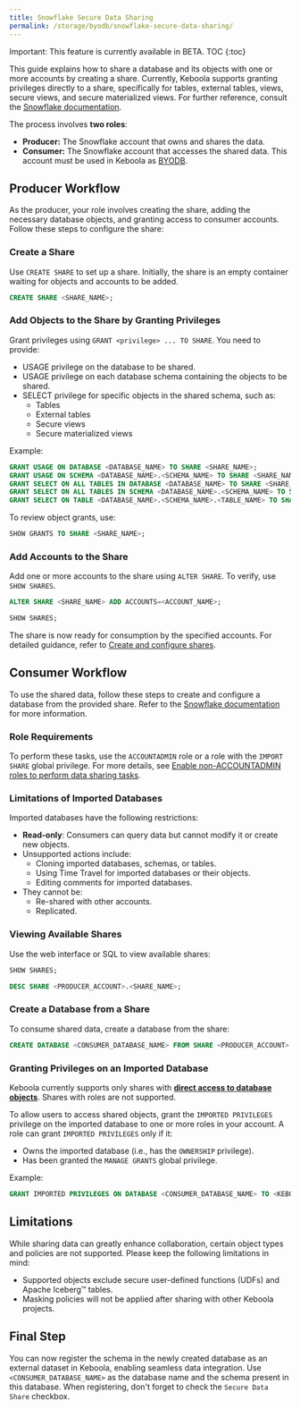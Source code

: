 ```yaml
---
title: Snowflake Secure Data Sharing
permalink: /storage/byodb/snowflake-secure-data-sharing/
---
```


Important: This feature is currently available in BETA.
TOC {:toc}

This guide explains how to share a database and its objects with one or more accounts by creating a share. Currently, Keboola supports granting privileges directly to a share, specifically for tables, external tables, views, secure views, and secure materialized views. For further reference, consult the [Snowflake documentation](https://docs.snowflake.com/en/user-guide/data-sharing-gs#grant-privileges-directly-to-a-share).

The process involves **two roles**:

- **Producer:** The Snowflake account that owns and shares the data.
- **Consumer:** The Snowflake account that accesses the shared data. This account must be used in Keboola as [BYODB](https://help.keboola.com/storage/byodb/#main-header).

## Producer Workflow
As the producer, your role involves creating the share, adding the necessary database objects, and granting access to consumer accounts. Follow these steps to configure the share:

### Create a Share
Use `CREATE SHARE` to set up a share. Initially, the share is an empty container waiting for objects and accounts to be added.

```sql
CREATE SHARE <SHARE_NAME>;
```

### Add Objects to the Share by Granting Privileges
Grant privileges using `GRANT <privilege> ... TO SHARE`. You need to provide:
* USAGE privilege on the database to be shared. 
* USAGE privilege on each database schema containing the objects to be shared. 
* SELECT privilege for specific objects in the shared schema, such as:
  * Tables
  * External tables
  * Secure views
  * Secure materialized views

Example:
```sql
GRANT USAGE ON DATABASE <DATABASE_NAME> TO SHARE <SHARE_NAME>;
GRANT USAGE ON SCHEMA <DATABASE_NAME>.<SCHEMA_NAME> TO SHARE <SHARE_NAME>;
GRANT SELECT ON ALL TABLES IN DATABASE <DATABASE_NAME> TO SHARE <SHARE_NAME>;
GRANT SELECT ON ALL TABLES IN SCHEMA <DATABASE_NAME>.<SCHEMA_NAME> TO SHARE <SHARE_NAME>;
GRANT SELECT ON TABLE <DATABASE_NAME>.<SCHEMA_NAME>.<TABLE_NAME> TO SHARE <SHARE_NAME>;
```

To review object grants, use:
```sql
SHOW GRANTS TO SHARE <SHARE_NAME>;
```

### Add Accounts to the Share
Add one or more accounts to the share using `ALTER SHARE`. To verify, use `SHOW SHARES`.
```sql
ALTER SHARE <SHARE_NAME> ADD ACCOUNTS=<ACCOUNT_NAME>;
```
```sql
SHOW SHARES;
```

The share is now ready for consumption by the specified accounts. For detailed guidance, refer to [Create and configure shares](https://docs.snowflake.com/en/user-guide/data-sharing-provider).

## Consumer Workflow
To use the shared data, follow these steps to create and configure a database from the provided share. Refer to the [Snowflake documentation](https://docs.snowflake.com/en/user-guide/data-share-consumers) for more information.

### Role Requirements
To perform these tasks, use the `ACCOUNTADMIN` role or a role with the `IMPORT SHARE` global privilege. For more details, see [Enable non-ACCOUNTADMIN roles to perform data sharing tasks](https://docs.snowflake.com/en/user-guide/security-access-privileges-shares).

### Limitations of Imported Databases
Imported databases have the following restrictions:
* **Read-only**: Consumers can query data but cannot modify it or create new objects.
* Unsupported actions include:
  * Cloning imported databases, schemas, or tables.
  * Using Time Travel for imported databases or their objects.
  * Editing comments for imported databases.
* They cannot be:
  * Re-shared with other accounts.
  * Replicated.

### Viewing Available Shares
Use the web interface or SQL to view available shares:
```sql
SHOW SHARES;
```

```sql
DESC SHARE <PRODUCER_ACCOUNT>.<SHARE_NAME>;
```

### Create a Database from a Share
To consume shared data, create a database from the share:
```sql
CREATE DATABASE <CONSUMER_DATABASE_NAME> FROM SHARE <PRODUCER_ACCOUNT>.<SHARE_NAME>;
```

### Granting Privileges on an Imported Database
Keboola currently supports only shares with [**direct access to database objects**](https://docs.snowflake.com/en/user-guide/data-sharing-policy-protected-data). Shares with roles are not supported.

To allow users to access shared objects, grant the `IMPORTED PRIVILEGES` privilege on the imported database to one or more roles in your account. A role can grant `IMPORTED PRIVILEGES` only if it:
* Owns the imported database (i.e., has the `OWNERSHIP` privilege).
* Has been granted the `MANAGE GRANTS` global privilege.

Example:
```sql
GRANT IMPORTED PRIVILEGES ON DATABASE <CONSUMER_DATABASE_NAME> TO <KEBOOLA_PROJECT_ROLE>;
```

## Limitations
While sharing data can greatly enhance collaboration, certain object types and policies are not supported. Please keep the following limitations in mind:

- Supported objects exclude secure user-defined functions (UDFs) and Apache Iceberg™ tables.
- Masking policies will not be applied after sharing with other Keboola projects.

## Final Step
You can now register the schema in the newly created database as an external dataset in Keboola, enabling seamless data integration. Use `<CONSUMER_DATABASE_NAME>` as the database name and 
the schema present in this database. When registering, don't forget to check the `Secure Data Share` checkbox.
